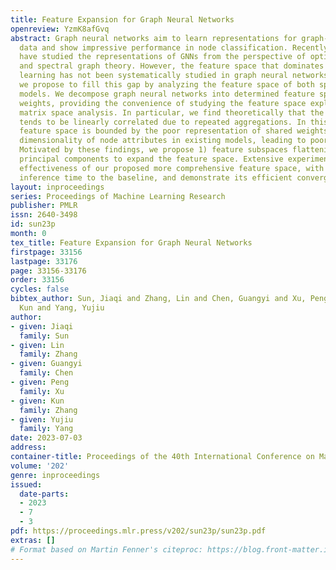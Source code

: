 ```yaml
---
title: Feature Expansion for Graph Neural Networks
openreview: YzmK8afGvq
abstract: Graph neural networks aim to learn representations for graph-structured
  data and show impressive performance in node classification. Recently, many methods
  have studied the representations of GNNs from the perspective of optimization goals
  and spectral graph theory. However, the feature space that dominates representation
  learning has not been systematically studied in graph neural networks. In this paper,
  we propose to fill this gap by analyzing the feature space of both spatial and spectral
  models. We decompose graph neural networks into determined feature spaces and trainable
  weights, providing the convenience of studying the feature space explicitly using
  matrix space analysis. In particular, we find theoretically that the feature space
  tends to be linearly correlated due to repeated aggregations. In this case, the
  feature space is bounded by the poor representation of shared weights or the limited
  dimensionality of node attributes in existing models, leading to poor performance.
  Motivated by these findings, we propose 1) feature subspaces flattening and 2) structural
  principal components to expand the feature space. Extensive experiments verify the
  effectiveness of our proposed more comprehensive feature space, with comparable
  inference time to the baseline, and demonstrate its efficient convergence capability.
layout: inproceedings
series: Proceedings of Machine Learning Research
publisher: PMLR
issn: 2640-3498
id: sun23p
month: 0
tex_title: Feature Expansion for Graph Neural Networks
firstpage: 33156
lastpage: 33176
page: 33156-33176
order: 33156
cycles: false
bibtex_author: Sun, Jiaqi and Zhang, Lin and Chen, Guangyi and Xu, Peng and Zhang,
  Kun and Yang, Yujiu
author:
- given: Jiaqi
  family: Sun
- given: Lin
  family: Zhang
- given: Guangyi
  family: Chen
- given: Peng
  family: Xu
- given: Kun
  family: Zhang
- given: Yujiu
  family: Yang
date: 2023-07-03
address: 
container-title: Proceedings of the 40th International Conference on Machine Learning
volume: '202'
genre: inproceedings
issued:
  date-parts:
  - 2023
  - 7
  - 3
pdf: https://proceedings.mlr.press/v202/sun23p/sun23p.pdf
extras: []
# Format based on Martin Fenner's citeproc: https://blog.front-matter.io/posts/citeproc-yaml-for-bibliographies/
---
```

